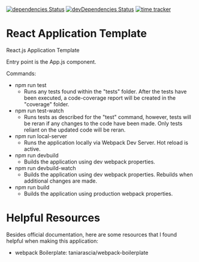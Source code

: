 [![dependencies Status](https://david-dm.org/Austin-Miller-1/react-app-template.svg)](https://david-dm.org/Austin-Miller-1/react-app-template)
[![devDependencies Status](https://david-dm.org/Austin-Miller-1/react-app-template/dev-status.svg)](https://david-dm.org/Austin-Miller-1/react-app-template?type=dev)
[![time tracker](https://wakatime.com/badge/github/Austin-Miller-1/react-app-template.svg)](https://wakatime.com/badge/github/Austin-Miller-1/react-app-template)


# React Application Template
React.js Application Template

Entry point is the App.js component.

Commands:

- npm run test
    - Runs any tests found within the "tests" folder. After the tests have been executed, a code-coverage report will be created in the "coverage" folder.
- npm run test-watch
    - Runs tests as described for the "test" command, however, tests will be reran if any changes to the code have been made. Only tests reliant on the updated code will be reran. 
- npm run local-server
    - Runs the application locally via Webpack Dev Server. Hot reload is active.
- npm run devbuild
    - Builds the application using dev webpack properties.
- npm run devbuild-watch
    - Builds the application using dev webpack properties. Rebuilds when additional changes are made.
- npm run build
    - Builds the application using production webpack properties.

# Helpful Resources
Besides official documentation, here are some resources that I found helpful when making this application:

- webpack Boilerplate: taniarascia/webpack-boilerplate
